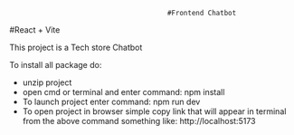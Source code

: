                                            #Frontend Chatbot

#React + Vite

This project is a Tech store Chatbot

To install all package do:
- unzip project
- open cmd or terminal and enter command: npm install
- To launch project enter command: npm run dev
- To open project in browser simple copy link that will appear in terminal from the above command something like: http://localhost:5173
